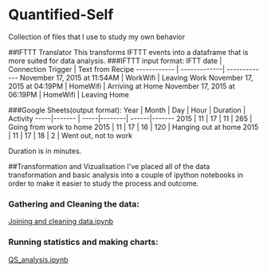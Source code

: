 # Quantified-Self
Collection of files that I use to study my own behavior

##IFTTT Translator
This transforms IFTTT events into a dataframe that is more suited for data analysis. 
###IFTTT input format:
IFTT date | Connection Trigger | Text from Recipe
------------ | -------------| -------------
November 17, 2015 at 11:54AM |	WorkWifi |	Leaving Work
November 17, 2015 at 04:19PM |	HomeWifi |	Arriving at Home
November 17, 2015 at 06:19PM |	HomeWifi |	Leaving Home


###Google Sheets(output format):
Year |	Month |	Day |	Hour |	Duration |	Activity
-----|------- | -----|--------| ------|-------
2015 |	11 |	17 |	11 |	265 |	Going from work to home
2015 |	11 |	17 |	16 |	120 |	Hanging out at home
2015 |	11 |	17 |	18 |	2 |	Went out, not to work

Duration is in minutes.


##Transformation and Vizualisation
I've placed all of the data transformation and basic analysis into a couple of ipython notebooks in order 
to make it easier to study the process and outcome.
### Gathering and Cleaning the data:
<a href="https://github.com/BillmanH/Quantified-Self/blob/master/Joining%20and%20cleaning%20data.ipynb">Joining and cleaning data.ipynb</a>
### Running statistics and making charts:
<a href="https://github.com/BillmanH/Quantified-Self/blob/master/QS_analysis.ipynb">QS_analysis.ipynb</a>